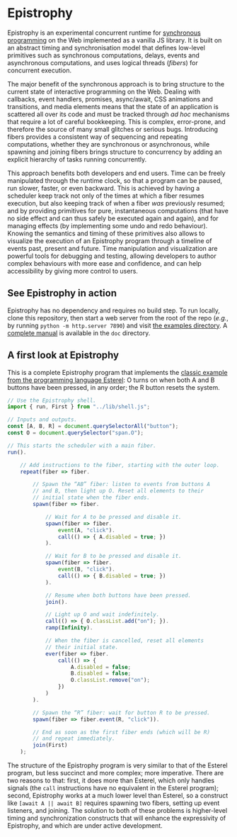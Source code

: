 # Epistrophy

Epistrophy is an experimental concurrent runtime for [synchronous programming](https://en.wikipedia.org/wiki/Synchronous_programming_language) on the Web implemented as a vanilla JS library. It is built on an abstract timing and synchronisation model that defines low-level primitives such as synchronous computations, delays, events and asynchronous computations, and uses logical threads (_fibers_) for concurrent execution.

The major benefit of the synchronous approach is to bring structure to the current state of interactive programming on the Web. Dealing with callbacks, event handlers, promises, async/await, CSS animations and transitions, and media elements means that the state of an application is scattered all over its code and must be tracked through _ad hoc_ mechanisms that require a lot of careful bookkeeping. This is complex, error-prone, and therefore the source of many small glitches or serious bugs. Introducing fibers provides a consistent way of sequencing and repeating computations, whether they are synchronous or asynchronous, while spawning and joining fibers brings structure to concurrency by adding an explicit hierarchy of tasks running concurrently.

This approach benefits both developers and end users. Time can be freely manipulated through the runtime clock, so that a program can be paused, run slower, faster, or even backward. This is achieved by having a scheduler keep track not only of the times at which a fiber resumes execution, but also keeping track of when a fiber _was_ previously resumed; and by providing primitives for pure, instantaneous computations (that have no side effect and can thus safely be executed again and again), and for managing effects (by implementing some undo and redo behaviour). Knowing the semantics and timing of these primitives also allows to visualize the execution of an Epistrophy program through a timeline of events past, present and future. Time manipulation and visualization are powerful tools for debugging and testing, allowing developers to author complex behaviours with more ease and confidence, and can help accessibility by giving more control to users.

## See Epistrophy in action

Epistrophy has no dependency and requires no build step. To run locally, clone this repository, then start a web server from the root of the repo (_e.g._, by running `python -m http.server 7890`) and visit [the examples directory](http://localhost:7890/examples/). A [complete manual](doc/manual.md) is available in the `doc` directory.

## A first look at Epistrophy

This is a complete Epistrophy program that implements the [classic example from the programming language Esterel](https://en.wikipedia.org/wiki/Esterel#Example_(ABRO)): O turns on when both A and B buttons have been pressed, in any order; the R button resets the system.

```js
// Use the Epistrophy shell.
import { run, First } from "../lib/shell.js";

// Inputs and outputs.
const [A, B, R] = document.querySelectorAll("button");
const O = document.querySelector("span.O");

// This starts the scheduler with a main fiber.
run().

    // Add instructions to the fiber, starting with the outer loop.
    repeat(fiber => fiber.

        // Spawn the “AB” fiber: listen to events from buttons A
        // and B, then light up O. Reset all elements to their
        // initial state when the fiber ends.
        spawn(fiber => fiber.

            // Wait for A to be pressed and disable it.
            spawn(fiber => fiber.
                event(A, "click").
                call(() => { A.disabled = true; })
            ).

            // Wait for B to be pressed and disable it.
            spawn(fiber => fiber.
                event(B, "click").
                call(() => { B.disabled = true; })
            ).

            // Resume when both buttons have been pressed.
            join().

            // Light up O and wait indefinitely.
            call(() => { O.classList.add("on"); }).
            ramp(Infinity).

            // When the fiber is cancelled, reset all elements
            // their initial state.
            ever(fiber => fiber.
                call(() => {
                    A.disabled = false;
                    B.disabled = false;
                    O.classList.remove("on");
                })
            )
        ).

        // Spawn the “R” fiber: wait for button R to be pressed.
        spawn(fiber => fiber.event(R, "click")).

        // End as soon as the first fiber ends (which will be R)
        // and repeat immediately.
        join(First)
    );
```

The structure of the Epistrophy program is very similar to that of the Esterel program, but less succinct and more complex; more imperative. There are two reasons to that: first, it does more than Esterel, which only handles signals (the `call` instructions have no equivalent in the Esterel program); second, Epistrophy works at a much lower level than Esterel, so a construct like `[await A || await B]` requires spawning two fibers, setting up event listeners, and joining. The solution to both of these problems is higher-level timing and synchronization constructs that will enhance the expressivity of Epistrophy, and which are under active development.

